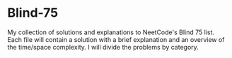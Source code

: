 # Blind-75
My collection of solutions and explanations to NeetCode's Blind 75 list.
Each file will contain a solution with a brief explanation and an overview of the time/space complexity.
I will divide the problems by category.
